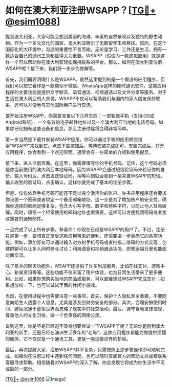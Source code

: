 # 如何在澳大利亚注册WSAPP？[[TG💪+ @esim1088](https://t.me/s/esim1088)]

提到澳大利亚，大家可能会想到美丽的海滩、丰富的自然景观以及独特的野生动物。作为一个多元文化的国家，澳大利亚吸引了无数留学生和移民。然而，在这个国际化的大环境中，沟通的重要性不言而喻。无论是学习、工作还是生活，拥有一款适合自己的通讯工具都显得尤为重要。WSAPP（假设为一款虚拟应用）就是这样一个可以帮助你在澳大利亚轻松保持联系的平台。那么，如何在澳大利亚注册WSAPP呢？接下来，我们将一步步为你解答。

首先，我们需要明确什么是WSAPP。虽然这里提到的是一个假设的应用程序，但我们可以把它看作是一款类似于微信、WhatsApp这样的即时通讯软件。这类应用程序的主要功能是提供文字聊天、语音通话、视频通话以及文件分享等服务。对于生活在澳大利亚的人来说，WSAPP不仅可以帮助我们与国内的家人朋友保持联系，还可以方便地与其他国际用户进行交流。

要开始注册WSAPP，你需要准备以下几样东西：一部智能手机（支持iOS或Android系统）、一个有效的电子邮件地址以及一个澳大利亚当地的电话号码。如果你已经拥有这些设备和信息，那么注册过程将变得非常简单。

第一步当然是下载并安装WSAPP应用。你可以通过手机的应用商店搜索“WSAPP”来找到它。点击下载按钮后，等待安装完成即可。安装完成后，打开应用程序，你会看到一个欢迎界面，通常会有一些简单的介绍和使用提示。

接下来，进入注册页面。在这里，你需要填写你的手机号码。记住，这个号码必须是你当前使用的澳大利亚本地号码，因为WSAPP会通过短信验证码来验证你的身份。输入号码后，点击发送验证码，稍等片刻就会收到一条来自WSAPP的短信。输入收到的验证码，点击确认，这样你就完成了基本的注册步骤。

但是，仅仅依靠手机号码可能还不足以完全激活你的账户。许多应用程序还会要求你设置一个密码或者绑定一个备用邮箱地址。这一步是为了增加账户的安全性。确保你选择的密码足够复杂，包含大小写字母、数字和特殊字符，以防止他人轻易破解。同时，填写一个经常使用的邮箱地址也很重要，这样可以方便找回密码或者接收重要的通知邮件。

一旦完成了以上所有步骤，恭喜你！你现在已经是WSAPP的用户了。不过，注册只是第一步，要想真正享受这款应用带来的便利，还需要进一步熟悉它的各项功能。例如，添加好友可以通过输入对方的手机号码或者扫描二维码的方式实现；创建群聊可以让多人同时参与讨论；利用语音和视频通话功能，即使远隔万里也能面对面交流。

除了基本的聊天功能外，WSAPP还提供了许多附加服务，比如在线支付、游戏中心、新闻资讯等等。这些功能不仅丰富了用户体验，也为日常生活带来了更多便利。比如，如果你想购买当地的商品或服务，可以直接通过WSAPP完成支付；如果想放松一下，也可以试试里面的休闲小游戏。

当然，在使用过程中也需要注意一些事项。首先，保护个人隐私至关重要。不要随意向陌生人透露个人信息，尤其是涉及到财务安全的部分。其次，合理安排使用时间，避免沉迷于虚拟世界而忽略了现实中的社交活动。最后，遵守当地法律法规，尊重他人的文化习俗，做一个负责任的网络公民。

说到这里，你是不是已经迫不及待想要尝试一下WSAPP了呢？无论你是刚到澳大利亚的新手，还是已经在澳洲生活多年的“老鸟”，这款应用程序都能为你提供便捷的服务。它不仅仅是一个通讯工具，更是一座连接世界的桥梁。

最后，再次提醒大家，注册WSAPP并不复杂，只需按照上述步骤操作即可顺利完成。如果你在注册过程中遇到任何问题，也可以随时查阅官方的帮助文档或者联系客服寻求帮助。相信随着对WSAPP的深入了解，你会发现它将成为你生活中不可或缺的一部分。

[[TG💪+ @esim1088](https://t.me/s/esim1088) ![Image](https://i.postimg.cc/4NQfJmqS/Snipaste-2025-05-13-00-14-12.png)]